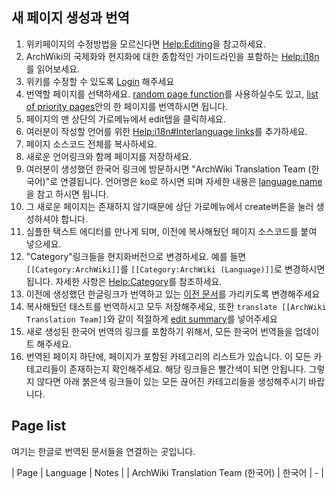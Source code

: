## 새 페이지 생성과 번역

1.  위키페이지의 수정방법을 모르신다면 [Help:Editing](/index.php/Help:Editing "Help:Editing")을 참고하세요.
2.  ArchWiki의 국제화와 현지화에 대한 종합적인 가이드라인을 포함하는 [Help:i18n](/index.php/Help:I18n "Help:I18n")를 읽어보세요.
3.  위키를 수정할 수 있도록 [Login](/index.php/Special:UserLogin "Special:UserLogin") 해주세요
4.  번역할 페이지를 선택하세요. [random page function](/index.php/Special:Random "Special:Random")를 사용하실수도 있고, [list of priority pages](/index.php/ArchWiki_Translation_Day#List_of_priority_pages "ArchWiki Translation Day")안의 한 페이지를 번역하시면 됩니다.
5.  페이지의 맨 상단의 가로메뉴에서 edit탭을 클릭하세요.
6.  여러분이 작성할 언어를 위한 [Help:i18n#Interlanguage links](/index.php/Help:I18n#Interlanguage_links "Help:I18n")를 추가하세요.
7.  페이지 소스코드 전체를 복사하세요.
8.  새로운 언어링크와 함께 페이지를 저장하세요.
9.  여러분이 생성했던 한국어 링크에 방문하시면 "ArchWiki Translation Team (한국어)"로 연결됩니다. 언어명은 ko로 하시면 되며 자세한 내용은 [language name](/index.php/Help:I18n#Languages "Help:I18n")을 참고 하시면 됩니다.
10.  그 새로운 페이지는 존재하지 않기때문에 상단 가로메뉴에서 create버튼을 눌러 생성하셔야 합니다.
11.  심플한 택스트 에디터를 만나게 되며, 이전에 복사해뒀던 페이지 소스코드를 붙여 넣으세요.
12.  "Category"링크들을 현지화버전으로 변경하세요. 예를 들면 `[[Category:ArchWiki]]`를 `[[Category:ArchWiki (Language)]]`로 변경하시면 됩니다. 자세한 사항은 [Help:Category](/index.php/Help:Category "Help:Category")를 참조하세요.
13.  이전에 생성했던 한글링크가 번역하고 있는 [이전 문서](/index.php/ArchWiki_Translation_Team "ArchWiki Translation Team")를 가리키도록 변경해주세요
14.  복사해뒀던 태스트를 번역하시고 모두 저장해주세요, 또한 `translate [[ArchWiki Translation Team]]`와 같이 적절하게 [edit summary](/index.php/Help:Style#Edit_summary "Help:Style")를 넣어주세요
15.  새로 생성된 한국어 번역의 링크를 포함하기 위해서, 모든 한국어 번역들을 업데이트 해주세요.
16.  번역된 페이지 하단에, 페이지가 포함된 카테고리의 리스트가 있습니다. 이 모든 카테고리들이 존재하는지 확인해주세요. 해당 링크들은 빨간색이 되면 안됩니다. 그렇지 않다면 아래 붉은색 링크들이 있는 모든 끊어진 카테고리들을 생성해주시기 바랍니다.

## Page list

여기는 한글로 번역된 문서들을 연결하는 곳입니다.

| Page | Language | Notes |
| <a class="mw-selflink selflink">ArchWiki Translation Team (한국어)</a> | 한국어 | - |
